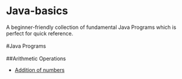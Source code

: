 # Java-basics
A beginner-friendly collection of fundamental Java Programs which is perfect for quick reference.
<br/>
<br/>
#Java Programs
<br/>
<br/>
##Arithmetic Operations  
- [Addition of numbers](IntegerAddition.java)
